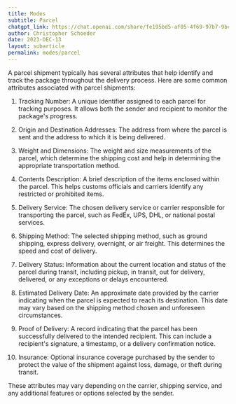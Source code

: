 ```yaml
---
title: Modes
subtitle: Parcel
chatgpt_link: https://chat.openai.com/share/fe195bd5-af05-4f69-97b7-9bcee28f7c61
author: Christopher Schoeder
date: 2023-DEC-13
layout: subarticle
permalink: modes/parcel
---
```


A parcel shipment typically has several attributes that help identify and track the package throughout the delivery process. Here are some common attributes associated with parcel shipments:

1. Tracking Number: A unique identifier assigned to each parcel for tracking purposes. It allows both the sender and recipient to monitor the package's progress.

2. Origin and Destination Addresses: The address from where the parcel is sent and the address to which it is being delivered.

3. Weight and Dimensions: The weight and size measurements of the parcel, which determine the shipping cost and help in determining the appropriate transportation method.

4. Contents Description: A brief description of the items enclosed within the parcel. This helps customs officials and carriers identify any restricted or prohibited items.

5. Delivery Service: The chosen delivery service or carrier responsible for transporting the parcel, such as FedEx, UPS, DHL, or national postal services.

6. Shipping Method: The selected shipping method, such as ground shipping, express delivery, overnight, or air freight. This determines the speed and cost of delivery.

7. Delivery Status: Information about the current location and status of the parcel during transit, including pickup, in transit, out for delivery, delivered, or any exceptions or delays encountered.

8. Estimated Delivery Date: An approximate date provided by the carrier indicating when the parcel is expected to reach its destination. This date may vary based on the shipping method chosen and unforeseen circumstances.

9. Proof of Delivery: A record indicating that the parcel has been successfully delivered to the intended recipient. This can include a recipient's signature, a timestamp, or a delivery confirmation notice.

10. Insurance: Optional insurance coverage purchased by the sender to protect the value of the shipment against loss, damage, or theft during transit.

These attributes may vary depending on the carrier, shipping service, and any additional features or options selected by the sender.
